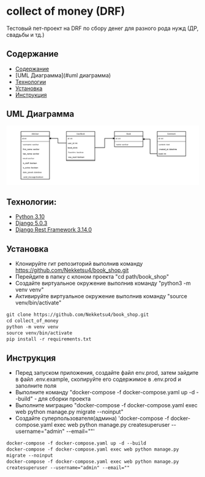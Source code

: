 # collect of money (DRF)

Тестовый пет-проект на DRF по сбору денег
для разного рода нужд (ДР, свадьбы и тд.)




## Содержание

- [Содержание](#описание)
- [UML Диаграмма](#uml диаграмма)
- [Технологии](#технологии)
- [Установка](#установка)
- [Инструкция](#инструкция)



## UML Диаграмма

![Image alt](https://github.com/Nekketsu4/book_shop/blob/main/uml.png)

## Технологии:

* [Python 3.10](https://www.python.org/)
* [Django 5.0.3](https://www.djangoproject.com/)
* [Django Rest Framework 3.14.0](https://www.django-rest-framework.org/)

## Установка

* Клонируйте гит репозиторий выполнив команду https://github.com/Nekketsu4/book_shop.git 
* Перейдите в папку с клоном проекта "cd path/book_shop"
* Создайте виртуальное окружение выполнив команду "python3 -m venv venv"
* Активируйте виртуальное окружение выполнив команду "source venv/bin/activate"

```
git clone https://github.com/Nekketsu4/book_shop.git
cd collect_of_money
python -m venv venv
source venv/bin/activate
pip install -r requirements.txt
```

## Инструкция

* Перед запуском приложения, создайте файл env.prod, затем зайдите в файл .env.example, скопируйте его содержимое в .env.prod и заполните поля
* Выполните команду "docker-compose -f docker-compose.yaml up -d --build" - для сборки проекта
* Выполните миграцию "docker-compose -f docker-compose.yaml exec web python manage.py migrate --noinput"
* Создайте суперпользователя(админа) 'docker-compose -f docker-compose.yaml exec web python manage.py createsuperuser --username="admin" --email=""'

```
docker-compose -f docker-compose.yaml up -d --build
docker-compose -f docker-compose.yaml exec web python manage.py migrate --noinput
docker-compose -f docker-compose.yaml exec web python manage.py createsuperuser --username="admin" --email=""
```
